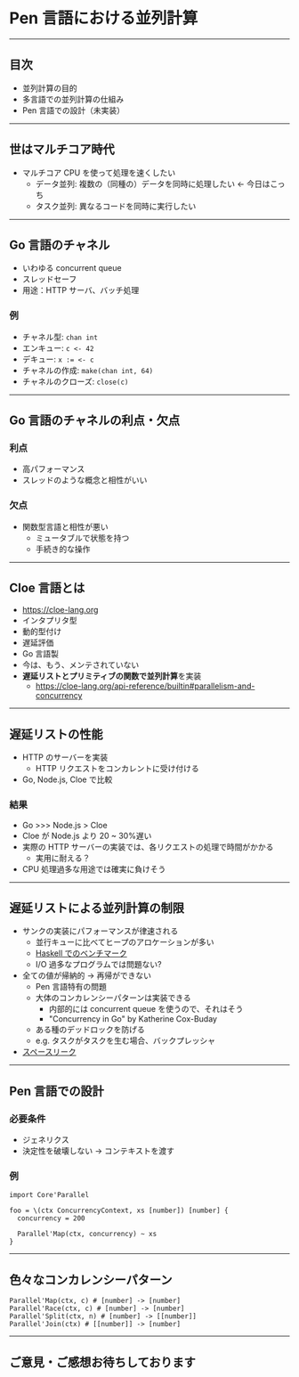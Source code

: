 # Pen 言語における並列計算

---

## 目次

- 並列計算の目的
- 多言語での並列計算の仕組み
- Pen 言語での設計（未実装）

---

## 世はマルチコア時代

- マルチコア CPU を使って処理を速くしたい
  - データ並列: 複数の（同種の）データを同時に処理したい <- 今日はこっち
  - タスク並列: 異なるコードを同時に実行したい

---

## Go 言語のチャネル

- いわゆる concurrent queue
- スレッドセーフ
- 用途：HTTP サーバ、バッチ処理

### 例

- チャネル型: `chan int`
- エンキュー: `c <- 42`
- デキュー: `x := <- c`
- チャネルの作成: `make(chan int, 64)`
- チャネルのクローズ: `close(c)`

---

## Go 言語のチャネルの利点・欠点

### 利点

- 高パフォーマンス
- スレッドのような概念と相性がいい

### 欠点

- 関数型言語と相性が悪い
  - ミュータブルで状態を持つ
  - 手続き的な操作

---

## Cloe 言語とは

- https://cloe-lang.org
- インタプリタ型
- 動的型付け
- 遅延評価
- Go 言語製
- 今は、もう、メンテされていない
- **遅延リストとプリミティブの関数で並列計算**を実装
  - https://cloe-lang.org/api-reference/builtin#parallelism-and-concurrency

---

## 遅延リストの性能

- HTTP のサーバーを実装
  - HTTP リクエストをコンカレントに受け付ける
- Go, Node.js, Cloe で比較

### 結果

- Go >>> Node.js > Cloe
- Cloe が Node.js より 20 ~ 30%遅い
- 実際の HTTP サーバーの実装では、各リクエストの処理で時間がかかる
  - 実用に耐える？
- CPU 処理過多な用途では確実に負けそう

---

## 遅延リストによる並列計算の制限

- サンクの実装にパフォーマンスが律速される
  - 並行キューに比べてヒープのアロケーションが多い
  - [Haskell でのベンチマーク](https://github.com/composewell/streaming-benchmarks)
  - I/O 過多なプログラムでは問題ない?
- 全ての値が帰納的 -> 再帰ができない
  - Pen 言語特有の問題
  - 大体のコンカレンシーパターンは実装できる
    - 内部的には concurrent queue を使うので、それはそう
    - "Concurrency in Go" by Katherine Cox-Buday
  - ある種のデッドロックを防げる
  - e.g. タスクがタスクを生む場合、バックプレッシャ
- [スペースリーク](https://wiki.haskell.org/Space_leak)

---

## Pen 言語での設計

### 必要条件

- ジェネリクス
- 決定性を破壊しない -> コンテキストを渡す

### 例

```pen
import Core'Parallel

foo = \(ctx ConcurrencyContext, xs [number]) [number] {
  concurrency = 200

  Parallel'Map(ctx, concurrency) ~ xs
}
```

---

## 色々なコンカレンシーパターン

```pen
Parallel'Map(ctx, c) # [number] -> [number]
Parallel'Race(ctx, c) # [number] -> [number]
Parallel'Split(ctx, n) # [number] -> [[number]]
Parallel'Join(ctx) # [[number]] -> [number]
```

---

## ご意見・ご感想お待ちしております

